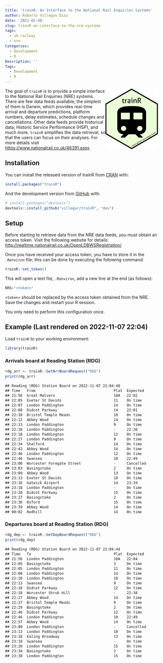 ```yaml
---
title: 'trainR: An Interface to the National Rail Enquiries Systems'
author: Roberto Villegas-Diaz
date: '2021-02-08'
slug: trainR-an-interface-to-the-nre-systems
tags:
  - uk-railway
  - nre
Categories:
  - Development
  - R
Description: ''
Tags:
  - Development
  - R
---
```


<img src="https://raw.githubusercontent.com/villegar/trainR/main/inst/images/logo.png" alt="logo" align="right" height=200px/>

The goal of `trainR` is to provide a simple interface to the 
National Rail Enquiries (NRE) systems. There are few data feeds 
available, the simplest of them is Darwin, which provides real-time 
arrival and departure predictions, platform numbers, delay estimates, 
schedule changes and cancellations. Other data feeds provide historical 
data, Historic Service Performance (HSP), and much more. `trainR` 
simplifies the data retrieval, so that the users can focus on their 
analyses. For more details visit 
https://www.nationalrail.co.uk/46391.aspx.

## Installation

You can install the released version of trainR from [CRAN](https://CRAN.R-project.org) with:

``` r
install.packages("trainR")
```

And the development version from [GitHub](https://github.com/) with:

``` r
# install.packages("devtools")
devtools::install_github("villegar/trainR", "dev")
```

## Setup
Before starting to retrieve data from the NRE data feeds, you must obtain an access token. 
Visit the following website for details: http://realtime.nationalrail.co.uk/OpenLDBWSRegistration/

Once you have received your access token, you have to store it in the `.Renviron` file; this can be 
done by executing the following command:


```r
trainR::set_token()
```

This will open a text file, `.Renviron`, add a new line at the end (as follows):

```bash
NRE="<token>"
```

`<token>` should be replaced by the access token obtained from the NRE. Save the changes and restart 
your R session.

You only need to perform this configuration once.

## Example (Last rendered on 2022-11-07 22:04)

Load `trainR` to your working environment:

```r
library(trainR)
```

### Arrivals board at Reading Station (RDG)


```r
rdg_arr <- trainR::GetArrBoardRequest("RDG")
print(rdg_arr)
```

```
## Reading (RDG) Station Board on 2022-11-07 22:04:40
## Time   From                                    Plat  Expected
## 21:56  Great Malvern                           10A   22:02
## 22:05  Exeter St Davids                        11    On time
## 22:07  London Paddington                       14    On time
## 22:08  Didcot Parkway                          14    22:01
## 22:10  Bristol Temple Meads                    10    On time
## 22:12  Abbey Wood                              14    On time
## 22:13  London Paddington                       9     On time
## 22:18  London Paddington                       -     22:38
## 22:18  London Paddington                       12    On time
## 22:27  London Paddington                       9     On time
## 22:34  Shalford                                14    On time
## 22:42  Abbey Wood                              14    On time
## 22:46  London Paddington                       12    On time
## 22:46  Swansea                                 10    22:49
## 23:00  Worcester Foregate Street               -     Cancelled
## 23:03  Basingstoke                             2     On time
## 23:09  Abbey Wood                              13    On time
## 23:13  Exeter St Davids                        10    On time
## 23:16  Gatwick Airport                         14    23:19
## 23:18  London Paddington                       -     On time
## 23:20  Didcot Parkway                          15    On time
## 23:27  Basingstoke                             2     On time
## 23:36  Oxford                                  15    On time
## 23:39  Abbey Wood                              14    On time
## 00:02  Redhill                                 14    On time
```

### Departures board at Reading Station (RDG)


```r
rdg_dep <- trainR::GetDepBoardRequest("RDG")
print(rdg_dep)
```

```
## Reading (RDG) Station Board on 2022-11-07 22:04:44
## Time   To                                      Plat  Expected
## 21:56  London Paddington                       10A   22:04
## 22:05  Basingstoke                             3     On time
## 22:05  London Paddington                       11    On time
## 22:08  London Paddington                       14    On time
## 22:10  London Paddington                       10    On time
## 22:13  Swansea                                 9     On time
## 22:18  Didcot Parkway                          12    On time
## 22:18  Worcester Shrub Hill                    -     22:38
## 22:27  Abbey Wood                              14    On time
## 22:27  Bristol Temple Meads                    9     On time
## 22:29  Basingstoke                             2     On time
## 22:46  Didcot Parkway                          12    On time
## 22:46  London Paddington                       10    22:49
## 22:57  Abbey Wood                              14    On time
## 23:00  London Paddington                       -     Cancelled
## 23:13  London Paddington                       10    On time
## 23:16  Ealing Broadway                         13    On time
## 23:18  Swansea                                 -     On time
## 23:20  London Paddington                       15    On time
## 23:34  Basingstoke                             2     On time
## 23:38  London Paddington                       15    On time
```

